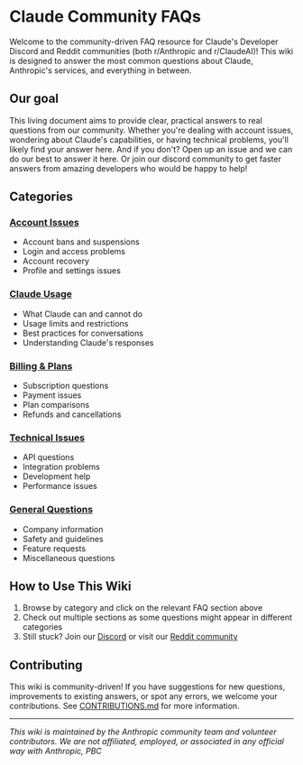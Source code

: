 # Claude Community FAQs

Welcome to the community-driven FAQ resource for Claude's Developer Discord and Reddit communities (both r/Anthropic and r/ClaudeAI)! This wiki is designed to answer the most common questions about Claude, Anthropic's services, and everything in between.

## Our goal

This living document aims to provide clear, practical answers to real questions from our community. Whether you're dealing with account issues, wondering about Claude's capabilities, or having technical problems, you'll likely find your answer here. And if you don't? Open up an issue and we can do our best to answer it here. Or join our discord <insert links> community to get faster answers from amazing developers who would be happy to help!

## Categories

### [Account Issues](<link to page>)
- Account bans and suspensions
- Login and access problems
- Account recovery
- Profile and settings issues

### [Claude Usage](<link to page>)
- What Claude can and cannot do
- Usage limits and restrictions
- Best practices for conversations
- Understanding Claude's responses

### [Billing & Plans](<link to page>)
- Subscription questions
- Payment issues
- Plan comparisons
- Refunds and cancellations

### [Technical Issues](<link to page>)
- API questions
- Integration problems
- Development help
- Performance issues

### [General Questions](<link to page>)
- Company information
- Safety and guidelines
- Feature requests
- Miscellaneous questions

## How to Use This Wiki

1. Browse by category and click on the relevant FAQ section above
3. Check out multiple sections as some questions might appear in different categories
4. Still stuck? Join our [Discord](<link to page>) or visit our [Reddit community](<link to page>)

## Contributing

This wiki is community-driven! If you have suggestions for new questions, improvements to existing answers, or spot any errors, we welcome your contributions. See [CONTRIBUTIONS.md](CONTRIBUTIONS.md) for more information.

---

*This wiki is maintained by the Anthropic community team and volunteer contributors. We are not affiliated, employed, or associated in any official way with Anthropic, PBC*
